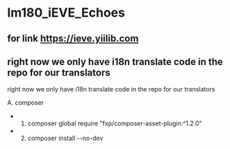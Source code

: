 # lm180_iEVE_Echoes

## for link https://ieve.yiilib.com

## right now we only have i18n translate code in the repo for our translators




right now we only have i18n translate code in the repo for our translators


A. composer
* 1. composer global require "fxp/composer-asset-plugin:^1.2.0"
* 2. composer install --no-dev